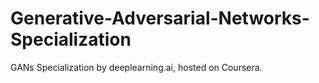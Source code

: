 # Generative-Adversarial-Networks-Specialization

GANs Specialization by deeplearning.ai, hosted on Coursera.
